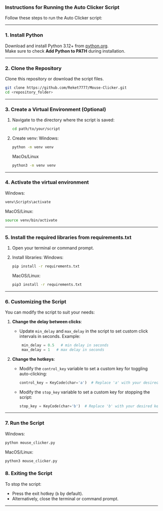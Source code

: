 ### **Instructions for Running the Auto Clicker Script**

Follow these steps to run the Auto Clicker script:

---

### **1. Install Python**
Download and install Python 3.12+ from [python.org](https://www.python.org/).  
Make sure to check **Add Python to PATH** during installation.

---

### **2. Clone the Repository**
Clone this repository or download the script files.  
```bash
git clone https://github.com/Reket7777/Mouse-Clicker.git
cd <repository_folder>
   ```
---

### **3. Create a Virtual Environment (Optional)**
1. Navigate to the directory where the script is saved:
   ```bash
   cd path/to/your/script
   ```

2. Create venv:
   Windows:
   ```bash
   python -m venv venv
   ```
   
   MacOs/Linux
   ```bash
   python3 -m venv venv
   ```

---

### **4. Activate the virtual environment**
   Windows:
   ```bash
   venv\Scripts\activate
   ```

   MacOS/Linux:
   ```bash
   source venv/bin/activate
   ```

---

### **5. Install the required libraries from requirements.txt**
1. Open your terminal or command prompt.

2. Install libraries:
   Windows:
   ```bash
   pip install -r requirements.txt
   ```

   MacOS/Linux:
   ```bash
   pip3 install -r requirements.txt
   ```

---

### **6. Customizing the Script**
You can modify the script to suit your needs:

1. **Change the delay between clicks**:
   - Update `min_delay` and `max_delay` in the script to set custom click intervals in seconds.
   Example:
     ```python
      min_delay = 0.5   # min delay in seconds
      max_delay = 1   # max delay in seconds
     ```

2. **Change the hotkeys**:
   - Modify the `control_key` variable to set a custom key for toggling auto-clicking:
     ```python
     control_key = KeyCode(char='a')  # Replace 'a' with your desired key
     ```

   - Modify the `stop_key` variable to set a custom key for stopping the script:
     ```python
     stop_key = KeyCode(char='b')  # Replace 'b' with your desired key
     ```

---

### **7. Run the Script**
   Windows:
   ```bash
   python mouse_clicker.py
   ```

   MacOS/Linux:
   ```bash
   python3 mouse_clicker.py
   ```



### **8. Exiting the Script**
To stop the script:
- Press the exit hotkey (`b` by default).
- Alternatively, close the terminal or command prompt.

---
